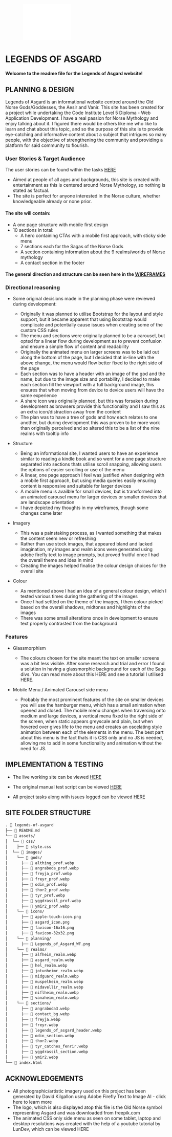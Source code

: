 &nbsp;&nbsp;&nbsp;&nbsp;&nbsp;&nbsp;&nbsp;&nbsp;&nbsp;&nbsp;&nbsp;&nbsp;&nbsp; <img src="assets/images/icons/asgard_icon.png" alt="asgard icon" width="150"> 

# LEGENDS OF ASGARD
#### Welcome to the readme file for the Legends of Asgard website!

## PLANNING & DESIGN

   Legends of Asgard is an informational website centred around the Old Norse Gods/Goddesses, the Aesir and Vanir.
   This site has been created for a project while undertaking the Code Institute Level 5 Diploma - Web Application Development. 
   I have a real passion for Norse Mythology and enjoy talking about it. I figured there would be others like me
   who like to learn and chat about this topic, and so the purpose of this site is to provide eye-catching and informative content about a subject 
   that intrigues so many people, with the objective of strengthening the community and providing a platform for said community to flourish.
   
   ### User Stories & Target Audience
   The user stories can be found within the tasks [HERE](https://github.com/users/Dave-MK/projects/3)
   - Aimed at people of all ages and backgrounds, this site is created with entertainment as this is centered around Norse Mythology, so nothing is stated as factual.
   - The site is perfect for anyone interested in the Norse culture, whether knowledgeable already or none prior.

   #### The site will contain:
   - A one page structure with mobile first design
   - 10 sections in total:
       - A hero containing CTAs with a mobile first approach, with sticky side menu
       - 7 sections each for the Sagas of the Norse Gods
       - A section containing information about the 9 realms/worlds of Norse mythology
       - A contact section in the footer

#### The general direction and structure can be seen here in the [WIREFRAMES](https://github.com/Dave-MK/mp1-legends-of-asgard/blob/main/assets/images/Legends_of_Asgard_WF.png)

   ### Directional reasoning
   - Some original decisions made in the planning phase were reviewed during development:
       - Originally it was planned to utilise Bootstrap for the layout and style support, but it became apparent that using Bootstrap would complicate and potentially cause issues when creating some of the custom CSS rules
       - The menu and sections were originally planned to be a carousel, but opted for a linear flow during development as to prevent confusion and ensure a simple flow of content and readability
       - Originally the animated menu on larger screens was to be laid out along the bottom of the page, but I decided that in-line with the above change, the menu would flow better fixed to the right side of the page
       - Each section was to have a header with an image of the god and the name, but due to the image size and portability, I decided to make each section fill the viewport with a full background image, this ensures that when moving from device to device users will have the same experience
       - A share icon was originally planned, but this was forsaken during development as browsers provide this functionality and I saw this as an extra icon/distraction away from the content
       - The plan was to have a tree of gods and how each relates to one another, but during development this was proven to be more work than originally perceived and so altered this to be a list of the nine realms with tooltip info

- Structure
    - Being an informational site, I wanted users to have an experience similar to reading a kindle book and so went for a one page structure separated into sections thats utilise scroll snapping, allowing users the options of easier scrolling or use of the menu
    - A linear, one page approach I feel was justified when designing with a mobile first approach, but using media queries easily ensuring content is responsive and suitable for larger devices
    - A mobile menu is availble for small devices, but is transformed into an animated carousel menu for larger devices or smaller devices that are landscape orientation
    - I have depicted my thoughts in my wireframes, though some changes came later

- Imagery
    - This was a painstaking process, as I wanted something that makes the content seem new or refreshing
    - Rather than use stock images, that appeared bland and lacked imagination, my images and realm icons were generated using adobe firefly text to image prompts, but proved fruitful once I had the overall theme and idea in mind
    - Creating the images helped finalise the colour design choices for the overall site

- Colour
    - As mentioned above I had an idea of a general colour design, which I tested various times during the gathering of the images
    - Once I had settled on the theme of the images, I then colour picked based on the overall shadows, midtones and highlights of the images
    - There was some small alterations once in development to ensure text properly contrasted from the background 

### Features

- Glassmorphism
    - The colours chosen for the site meant the text on smaller screens was a bit less visible. After some research and trial and error I found a solution in having a glassmorphic background for each of the Saga divs. You can read more about this HERE and see a tutorial I utilised HERE.

- Mobile Menu / Animated Carousel side menu
    - Probably the most prominent features of the site on smaller devices you will use the hamburger menu, which has a small animation when opened and closed. The mobile menu changes when traversing onto medium and large devices, a vertical menu fixed to the right side of the screen, when static appears greyscale and plain, but when hovered
    over gives life to the menu and creates an oscelating style animation between each of the elements in the menu. The best part about this menu is the fact thats it is CSS only and no JS is needed, allowing me to add in some functionality and animation without the need for JS.

## IMPLEMENTATION & TESTING

- The live working site can be viewed [HERE](https://dave-mk.github.io/mp1-legends-of-asgard)

- The original manual test script can be viewed [HERE](https://dave-mk.github.io/mp1-legends-of-asgard)

- All project tasks along with issues logged can be viewed [HERE](https://github.com/users/Dave-MK/projects/3)

## SITE FOLDER STRUCTURE

```markdown
. 📂 legends-of-asgard
├── 📄 README.md
└── 📂 assets/
│  └── 📂 css/
│    ├── 📄 style.css
│  └── 📂 images/
│    └── 📂 gods/
│      ├── 📄 althing_prof.webp
│      ├── 📄 angraboda_prof.webp
│      ├── 📄 freyja_prof.webp
│      ├── 📄 freyr_prof.webp
│      ├── 📄 odin_prof.webp
│      ├── 📄 thor2_prof.webp
│      ├── 📄 tyr_prof.webp
│      ├── 📄 yggdrassil_prof.webp
│      ├── 📄 ymir2_prof.webp
│    └── 📂 icons/
│      ├── 📄 apple-touch-icon.png
│      ├── 📄 asgard_icon.png
│      ├── 📄 favicon-16x16.png
│      ├── 📄 favicon-32x32.png
│    └── 📂 planning/
│      ├── 📄 Legends_of_Asgard_WF.png
│    └── 📂 realms/
│      ├── 📄 alfheim_realm.webp
│      ├── 📄 asgard_realm.webp
│      ├── 📄 hel_realm.webp
│      ├── 📄 jotunheimr_realm.webp
│      ├── 📄 midguard_realm.webp
│      ├── 📄 muspelheim_realm.webp
│      ├── 📄 nidavellir_realm.webp
│      ├── 📄 niflheim_realm.webp
│      ├── 📄 vanaheim_realm.webp
│    └── 📂 sections/
│      ├── 📄 angraboda3.webp
│      ├── 📄 contact_bg.webp
│      ├── 📄 freyja.webp
│      ├── 📄 freyr.webp
│      ├── 📄 legends_of_asgard_header.webp
│      ├── 📄 odin_section.webp
│      ├── 📄 thor2.webp
│      ├── 📄 tyr_catches_fenrir.webp
│      ├── 📄 yggdrassil_section.webp
│      ├── 📄 ymir2.webp
└── 📄 index.html
```

## ACKNOWLEDGEMENTS

- All photographic/artistic imagery used on this project has been generated by David Kilgallon using Adobe Firefly Text to Image AI - click here to learn more
- The logo, which is also displayed atop this file is the Old Norse symbol representing Asgard and was downloaded from freepik.com
- The animated CSS only side menu as seen on some tablet, laptop and desktop resolutions was created with the help of a youtube tutorial by LunDev, which can be viewed HERE


